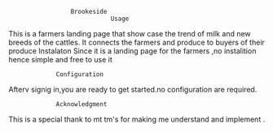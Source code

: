                      Brookeside 
                                Usage
This is a farmers landing page that show case the trend of milk  and new breeds of the cattles.
It connects the farmers and produce to buyers of their produce
                Instalaton 
Since it is a landing page for the farmers ,no instalition hence simple  and free to use it

                 Configuration
Afterv signig in,you are ready to get started.no configuration are required.

                 Acknowledgment
This is a special thank to mt tm's for making me understand and implement .
